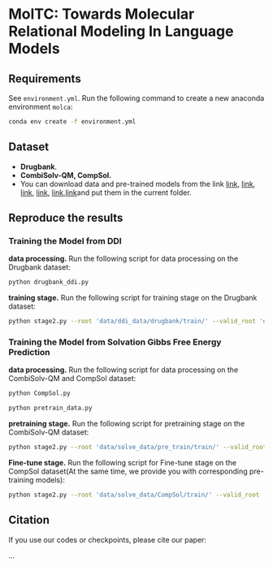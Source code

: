 # MolTC: Towards Molecular Relational Modeling In Language Models



## Requirements

See `environment.yml`. Run the following command to create a new anaconda environment `molca`: 

```bash
conda env create -f environment.yml
```

## Dataset

* **Drugbank**.
* **CombiSolv-QM, CompSol.**
* You can download data and pre-trained models from the link  [link](directory.https://pan.baidu.com/s/1JiZOJPTTsiri9M_lJN_l9w?pwd=9ww5 ), [link](https://pan.baidu.com/s/1Ee-FK5NL_j1Twwsfdq2Cbg?pwd=go8h), [link](https://pan.baidu.com/s/1mnl_mUjs7--noZfv8lctEw?pwd=mdr7), [link](https://pan.baidu.com/s/1BrkcIr7KmrU4eBqGFB6ajg?pwd=8eeo), [link](https://pan.baidu.com/s/1vXXeIH0B-ofxmRD_3hf1ew?pwd=vi73),[link](https://pan.baidu.com/s/1kX5bn08TSFG4mOonRJmfyw?pwd=nffp)and put them in the current folder. 


## Reproduce the results

### Training the Model from DDI

**data processing.** Run the following script for data processing on the Drugbank dataset:

```bash
python drugbank_ddi.py
```

**training stage.** Run the following script for training stage on the Drugbank dataset:

```bash
python stage2.py --root 'data/ddi_data/drugbank/train/' --valid_root 'data/ddi_data/drugbank/valid/' --devices '0,1,2,3' --filename "ft_pubchem324k_new" --stage2_path "all_checkpoints/ft_pubchem324k_1/last.ckpt" --opt_model 'facebook/galactica-1.3b' --max_epochs 100 --mode ft --prompt '[START_I_SMILES]{}[END_I_SMILES]. ' --tune_gnn --llm_tune lora --inference_batch_size 4 --save_every_n_epochs 10  --batch_size 32 --DDI True --caption_eval_epoch 100
```


### Training the Model from Solvation Gibbs Free Energy Prediction

**data processing.** Run the following script for data processing on the CombiSolv-QM and CompSol dataset:

```bash
python CompSol.py
```

```bash
python pretrain_data.py
```

**pretraining stage.** Run the following script for pretraining stage on the CombiSolv-QM dataset:

```bash
python stage2.py --root 'data/solve_data/pre_train/train/' --valid_root 'data/solve_data/pre_train/valid/' --devices '0,1,2,3' --filename "ft_pubchem324k_solve_value_new_new" --stage2_path "all_checkpoints/ft_pubchem324k_1/last.ckpt" --opt_model 'facebook/galactica-1.3b' --max_epochs 200 --mode ft --prompt '[START_I_SMILES]{}[END_I_SMILES]. ' --tune_gnn --llm_tune lora --inference_batch_size 4 --save_every_n_epochs 10  --batch_size 36 --solve True --caption_eval_epoch 200
```
**Fine-tune stage.** Run the following script for Fine-tune stage on the CompSol dataset(At the same time, we provide you with corresponding pre-training models):

```bash
python stage2.py --root 'data/solve_data/CompSol/train/' --valid_root 'data/solve_data/CompSol/valid/' --devices '1,6' --filename "ft_pubchem324k_solve_value_Abraham_new" --stage2_path "all_checkpoints/ft_pubchem324k_solve_value_pre_pre_new/epoch=99.ckpt" --opt_model 'facebook/galactica-1.3b' --max_epochs 1000 --mode ft --prompt '[START_I_SMILES]{}[END_I_SMILES]. ' --tune_gnn --llm_tune lora --inference_batch_size 4 --save_every_n_epochs 10  --batch_size 2 --solve True --caption_eval_epoch 1 --init_checkpoint "all_checkpoints/ft_pubchem324k_solve_value_pre_pre_new/epoch=99.ckpt" --peft_dir "logger.save_dir_200/lora_epoch_99"
```

## Citation

If you use our codes or checkpoints, please cite our paper:

...
